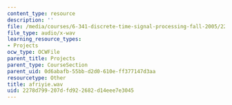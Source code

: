 ```yaml
---
content_type: resource
description: ''
file: /media/courses/6-341-discrete-time-signal-processing-fall-2005/2278d799207dfd922682d14eee7e3045_afriyie.wav
file_type: audio/x-wav
learning_resource_types:
- Projects
ocw_type: OCWFile
parent_title: Projects
parent_type: CourseSection
parent_uid: 0d6abafb-55bb-d2d0-610e-ff377147d3aa
resourcetype: Other
title: afriyie.wav
uid: 2278d799-207d-fd92-2682-d14eee7e3045
---
```

